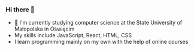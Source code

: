 ### Hi there 👋
- 🌱 I'm currently studying computer science at the State University of Małopolska in Oświęcim
- My skills include JavaScript, React, HTML, CSS
- I learn programming mainly on my own with the help of online courses
<!--
**Matecek/Matecek** is a ✨ _special_ ✨ repository because its `README.md` (this file) appears on your GitHub profile.

Here are some ideas to get you started:

- 🔭 I’m currently working on ...
- 🌱 I’m currently learning ...
- 👯 I’m looking to collaborate on ...
- 🤔 I’m looking for help with ...
- 💬 Ask me about ...
- 📫 How to reach me: ...
- 😄 Pronouns: ...
- ⚡ Fun fact: ...
-->
